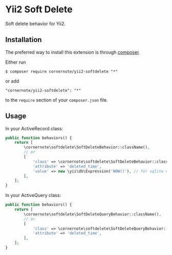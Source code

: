 # Yii2 Soft Delete

Soft delete behavior for Yii2.


## Installation

The preferred way to install this extension is through [composer](http://getcomposer.org/download/).

Either run

```
$ composer require cornernote/yii2-softdelete "*"
```

or add

```
"cornernote/yii2-softdelete": "*"
```

to the `require` section of your `composer.json` file.


## Usage

In your ActiveRecord class:

```php
public function behaviors() {
    return [
        \cornernote\softdelete\SoftDeleteBehavior::className(),
        // or
        [
            'class' => \cornernote\softdelete\SoftDeleteBehavior::className(),
            'attribute' => 'deleted_time',
            'value' => new \yii\db\Expression('NOW()'), // for sqlite use - new \yii\db\Expression("date('now')")
        ],
    ];
}
```

In your ActiveQuery class:

```php
public function behaviors() {
    return [
        \cornernote\softdelete\SoftDeleteQueryBehavior::className(),
        // or
        [
            'class' => \cornernote\softdelete\SoftDeleteQueryBehavior::className(),
            'attribute' => 'deleted_time',
        ],
    ];
}
```
